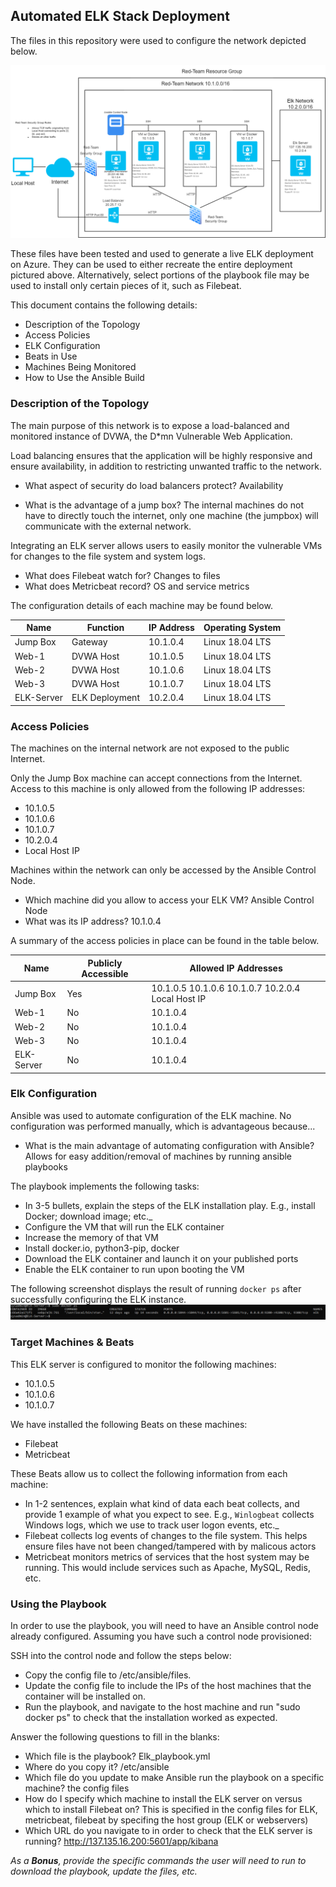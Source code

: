 ## Automated ELK Stack Deployment

The files in this repository were used to configure the network depicted below.

![TODO: Update the path with the name of your diagram](Diagrams/AzureProject1_Diagram.drawio.png)

These files have been tested and used to generate a live ELK deployment on Azure. They can be used to either recreate the entire deployment pictured above. Alternatively, select portions of the playbook file may be used to install only certain pieces of it, such as Filebeat.

[](https://github.com/JustinRenshaw/Scripts-from-bootcamp/blob/main/Ansible/ELK/Elk_playbook.yml)

This document contains the following details:
- Description of the Topology
- Access Policies
- ELK Configuration
- Beats in Use
- Machines Being Monitored
- How to Use the Ansible Build


### Description of the Topology

The main purpose of this network is to expose a load-balanced and monitored instance of DVWA, the D*mn Vulnerable Web Application.

Load balancing ensures that the application will be highly responsive and ensure availability, in addition to restricting unwanted traffic to the network.
-  What aspect of security do load balancers protect? Availability

-  What is the advantage of a jump box? The internal machines do not have to directly touch the internet, only one machine (the jumpbox) will communicate with the external network.

Integrating an ELK server allows users to easily monitor the vulnerable VMs for changes to the file system and system logs.
-  What does Filebeat watch for? Changes to files 
-  What does Metricbeat record? OS and service metrics

The configuration details of each machine may be found below.

| Name       | Function       | IP Address | Operating System |
|------------|----------------|------------|------------------|
| Jump Box   | Gateway        | 10.1.0.4   | Linux 18.04 LTS  |
| Web-1      | DVWA Host      | 10.1.0.5   | Linux 18.04 LTS  |
| Web-2      | DVWA Host      | 10.1.0.6   | Linux 18.04 LTS  |
| Web-3      | DVWA Host      | 10.1.0.7   | Linux 18.04 LTS  |
| ELK-Server | ELK Deployment | 10.2.0.4   | Linux 18.04 LTS  |

### Access Policies

The machines on the internal network are not exposed to the public Internet. 

Only the Jump Box machine can accept connections from the Internet. Access to this machine is only allowed from the following IP addresses:
- 10.1.0.5
- 10.1.0.6
- 10.1.0.7
- 10.2.0.4
- Local Host IP 

Machines within the network can only be accessed by the Ansible Control Node.
-  Which machine did you allow to access your ELK VM? Ansible Control Node
-  What was its IP address? 10.1.0.4

A summary of the access policies in place can be found in the table below.

| Name       | Publicly Accessible  | Allowed IP Addresses                               |
|------------|----------------------|----------------------------------------------------|
| Jump Box   | Yes                  | 10.1.0.5 10.1.0.6 10.1.0.7 10.2.0.4 Local Host IP  |
| Web-1      | No                   | 10.1.0.4                                           |
| Web-2      | No                   | 10.1.0.4                                           |
| Web-3      | No                   | 10.1.0.4                                           |
| ELK-Server | No                   | 10.1.0.4                                           |

### Elk Configuration

Ansible was used to automate configuration of the ELK machine. No configuration was performed manually, which is advantageous because...
-  What is the main advantage of automating configuration with Ansible? Allows for easy addition/removal of machines by running ansible playbooks

The playbook implements the following tasks:
- In 3-5 bullets, explain the steps of the ELK installation play. E.g., install Docker; download image; etc._
- Configure the VM that will run the ELK container
- Increase the memory of that VM
- Install docker.io, python3-pip, docker
- Download the ELK container and launch it on your published ports
- Enable the ELK container to run upon booting the VM

The following screenshot displays the result of running `docker ps` after successfully configuring the ELK instance.
![](Diagrams/Docker_PS_Output.PNG)

### Target Machines & Beats
This ELK server is configured to monitor the following machines:
-  10.1.0.5
-  10.1.0.6
-  10.1.0.7

We have installed the following Beats on these machines:
-  Filebeat
-  Metricbeat

These Beats allow us to collect the following information from each machine:
- In 1-2 sentences, explain what kind of data each beat collects, and provide 1 example of what you expect to see. E.g., `Winlogbeat` collects Windows logs, which we use to track user logon events, etc._
- Filebeat collects log events of changes to the file system. This helps ensure files have not been changed/tampered with by malicous actors
- Metricbeat monitors metrics of services that the host system may be running. This would include services such as Apache, MySQL, Redis, etc. 

### Using the Playbook
In order to use the playbook, you will need to have an Ansible control node already configured. Assuming you have such a control node provisioned: 

SSH into the control node and follow the steps below:
- Copy the config file to /etc/ansible/files.
- Update the config file to include the IPs of the host machines that the container will be installed on. 
- Run the playbook, and navigate to the host machine and run "sudo docker ps" to check that the installation worked as expected.

Answer the following questions to fill in the blanks:
- Which file is the playbook? Elk_playbook.yml 
- Where do you copy it? /etc/ansible
- Which file do you update to make Ansible run the playbook on a specific machine? the config files
- How do I specify which machine to install the ELK server on versus which to install Filebeat on? This is specified in the config files for ELK, metricbeat, filebeat by specifing the host group (ELK or webservers)
- Which URL do you navigate to in order to check that the ELK server is running? http://137.135.16.200:5601/app/kibana

_As a **Bonus**, provide the specific commands the user will need to run to download the playbook, update the files, etc._

